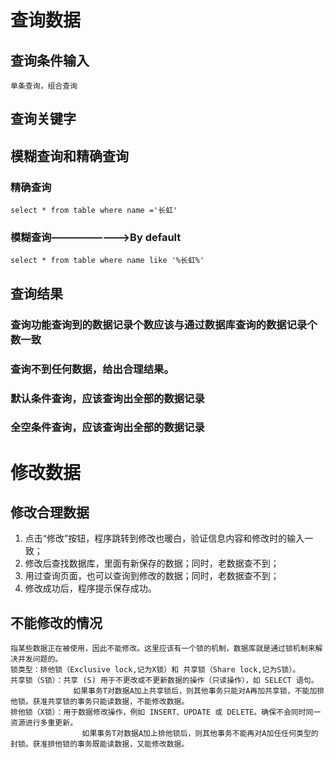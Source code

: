 # 查询数据
## 查询条件输入
    单条查询，组合查询
## 查询关键字
## 模糊查询和精确查询
### 精确查询
    select * from table where name ='长虹'
### 模糊查询————————>By default
    select * from table where name like '%长虹%'
## 查询结果
### 查询功能查询到的数据记录个数应该与通过数据库查询的数据记录个数一致
### 查询不到任何数据，给出合理结果。
### 默认条件查询，应该查询出全部的数据记录
### 全空条件查询，应该查询出全部的数据记录
# 修改数据
## 修改合理数据
   1. 点击“修改”按钮，程序跳转到修改也暖白，验证信息内容和修改时的输入一致；
   2. 修改后查找数据库，里面有新保存的数据；同时，老数据查不到；
   3. 用过查询页面，也可以查询到修改的数据；同时，老数据查不到；
   4. 修改成功后，程序提示保存成功。
## 不能修改的情况
    指某些数据正在被使用，因此不能修改。这里应该有一个锁的机制，数据库就是通过锁机制来解决并发问题的。
    锁类型：排他锁（Exclusive lock,记为X锁）和 共享锁（Share lock,记为S锁）。
    共享锁（S锁）：共享 (S) 用于不更改或不更新数据的操作（只读操作），如 SELECT 语句。
                  如果事务T对数据A加上共享锁后，则其他事务只能对A再加共享锁，不能加排他锁。获准共享锁的事务只能读数据，不能修改数据。
    排他锁（X锁）：用于数据修改操作，例如 INSERT、UPDATE 或 DELETE。确保不会同时同一资源进行多重更新。
                    如果事务T对数据A加上排他锁后，则其他事务不能再对A加任任何类型的封锁。获准排他锁的事务既能读数据，又能修改数据。

